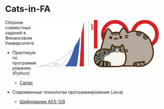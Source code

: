 # Cats-in-FA

<img src="https://github.com/Cat-in-box/Cats-in-FA/blob/png/Pusheen%26Chii.png" align="right" width=400 height=156/>

Сборник совместных заданий в Финансовом Университете

- Практикум по программированию (Python)
  - [Сапер](https://github.com/Cat-in-box/Cats-in-FA/tree/main/Practice/pract4)
  
- Современные технологии программирования (Java)
  - [Шифрование AES-128](https://github.com/Cat-in-box/Cats-in-FA/tree/main/Java/Control%202)
